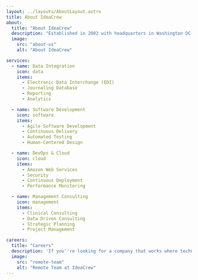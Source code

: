 ```yaml
---
layout: ../layouts/AboutLayout.astro
title: About IdeaCrew
about:
  title: "About IdeaCrew"
  description: "Established in 2002 with headquarters in Washington DC, IdeaCrew is a full service IT and clinical consultancy. We offer a cadre of experienced former leaders who have served federal and state government at the highest levels. Our team has led agencies through challenging start-up phases, crisis situations, and transition to normal operations. Our IT professionals have worked side-by-side with our consultants during these challenges, and we have a unique perspective on the role that IT plays in the delivery of the core mission."
  image:
    src: "about-us"
    alt: "About IdeaCrew"

services:
  - name: Data Integration
    icon: data
    items:
      - Electronic Data Interchange (EDI)
      - Journaling Database
      - Reporting
      - Analytics

  - name: Software Development
    icon: software
    items:
      - Agile Software Development
      - Continuous Delivery
      - Automated Testing
      - Human-Centered Design

  - name: DevOps & Cloud
    icon: cloud
    items:
      - Amazon Web Services
      - Security
      - Continuous Deployment
      - Performance Monitoring

  - name: Management Consulting
    icon: management
    items:
      - Clinical Consulting
      - Data Driven Consulting
      - Strategic Planning
      - Project Management

careers:
  title: "Careers"
  description: 'If you''re looking for a company that works where technology touches people''s lives… a company that regularly turns "that''s impossible" into "Got it - what''s next?"… a company that rewards performance with generous pay, health insurance and other employee benefits… IdeaCrew may be right for you. We''re smart, talented, solutions oriented, diverse, forward thinking and fun. As a member of our crew you will have the opportunity to work closely with like-minded professionals in a fast-paced, engaging, professional environment.'
  image:
    src: "remote-team"
    alt: "Remote Team at IdeaCrew"
---
```

